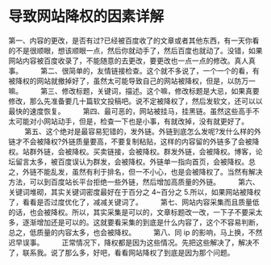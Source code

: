 # 导致网站降权的因素详解

第一、内容的更改，是否有过?已经被百度收了的文章或者其他东西，有一天你看的不是很顺眼，想该顺眼一点，然后你就动手了，然后百度也就动了。没错，如果网站内容被百度收录了，不能随意的去更改，要更改也一点一点的修改。真人真事。
　　
第二、很简单的，友情链接检查。这个就不多说了，一个一个的看，有被降权的网站就撤掉好了，虽然太可能导致自己的网站被降权，但是，以防万一嘛。
　　
第三、修改标题，关键词，描述。这个嘛，修改标题是大忌，如果真要修改，那么先准备要几十篇软文投稿吧。说不定被降权了，然后发软文，还可以以最快的速度恢复。
　　
第四、最可恶的，网站被挂马，挂黑链。虽然这些高手不太可能对小网站动手，但是，检查一下也是小事，有就改掉，没有就更好了。
　　
第五、这个绝对是最容易犯错的，发外链。外链到底怎么发呢?发什么样的外链才不会被降权?外链质量要高，不要复制粘贴，这样的内容留的外链多了会被降权。站群外链，会被降权。买卖链接，会被降权。群发外链，会被降权。博客，论坛留言太多，被百度误认为群发，会被降权。外链单一指向首页，会被降权。总之，外链不能乱发，虽然有利于排名，但一不小心，也是会被降权了。当然有解决方法，可以到百度站长平台拒绝一些外链，然后增加高质量的外链。
　　
第六、关键词堆砌，其实关键词密度最好在于百分之 4~百分之 5.所以，如果网站被降权了，看看是否过度优化了，减减关键词了。
　　
第七、网站内容采集而且质量低的话，也会被降权。所以，其实采集是可以的，文章标题改一改，一下子不要采太多，逐渐增加还是可以的。这就要看采集的到底是什么内容了，这个不容易判断，总之，低质量的内容太多，也会被降权。
　　
第八、同 ip 的影响，马上换，不然迟早误事。
　　
正常情况下，降权都是因为这些情况。先把这些解决了，解决不了，联系我。说了那么多，好吧，看看网站降权了到底是因为那个问题。